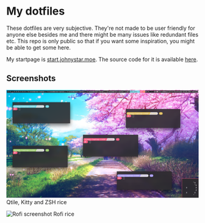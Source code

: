 # My dotfiles

These dotfiles are very subjective. They're not made to be user friendly for anyone else besides me and there might be many issues like redundant files etc. This repo is only public so that if you want some inspiration, you might be able to get some here.

My startpage is [start.johnystar.moe](https://start.johnystar.moe/). The source code for it is available [here](https://github.com/Johnystar/startpage).

## Screenshots

![Qtile, Kitty and ZSH screenshot](dotfiles-screenshots/qtile-kitty-zsh.png)
Qtile, Kitty and ZSH rice

![Rofi screenshot](dotfiles-screenshots/rofi1.png)
Rofi rice

